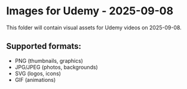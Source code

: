 # Images for Udemy - 2025-09-08

This folder will contain visual assets for Udemy videos on 2025-09-08.

## Supported formats:
- PNG (thumbnails, graphics)
- JPG/JPEG (photos, backgrounds)
- SVG (logos, icons)
- GIF (animations)
